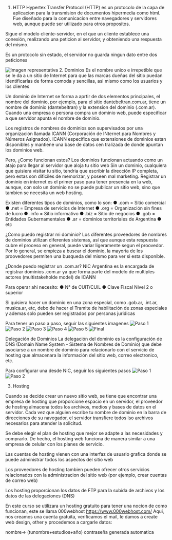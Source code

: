 1. HTTP 
Hypertex Transfer Protocol (HTTP) es un protocolo de la capa de aplicacion para la transmision de documentos hipermedia como html.
Fue diseñado para la comunicacion entre navegadores y servidores web, aunque puede ser utilizado para
otros propositos.

Sigue el modelo cliente-servidor, en el que un cliente establece una conexión, realizando una peticion al servidor, y obteniendo una respuesta del mismo.

Es un protocolo sin estado, el servidor no guarda ningun dato entre dos peticiones

![Imagen representativa](imgs/http.png)
2. Dominios
Es el nombre unico e irrepetible que se le da a un sitio de Internet para que las marcas dueñas del sitio puedan identificarlas de forma comoda y sencillas, asi mismo como los usuarios y los clientes

Un dominio de Internet se forma a aprtir de dos elementos principales, el nombre del dominio, por ejemplo, para el sitio dantebeltran.com.ar, tiene un nombre de dominio (dantebeltran) y la extension del dominio (.com.ar). Cuando una empresa o persona compra un dominio web, puede especificar a que servidor apunta el nombre de dominio.

Los registros de nombres de dominios son supervisados por una organización llamada ICANN (Corporación de INternet para Nombres y Números Asignados). ICANN especifica que extensiones de dominios estan disponibles y mantiene una base de datos cen tralizada de donde apuntan los dominios web.

Pero, ¿Como funcionan estos?
Los dominios funcionan actuando como un atajo para llegar al servidor que aloja tu sitio web
Sin un dominio, cualquiera que quisiera visitar tu sitio, tendria que escribir la dirección IP completa, pero estas son dificiles de memorizar, y poseen mal marketing.
Registrar un dominio en internet es el primer paso para tener presencia en la web, aunque, con solo un dominio no se puede publicar un sitio web, sino que tambien se necesita un web hosting.

Existen diferentes tipos de dominios, como lo son:
    ● .com = Sitio comercial
    ● .net = Empresa de servicios de Internet
    ● .org = Organización sin fines de lucro
    ● .info = Sitio informativo
    ● .biz = Sitio de negocios
    ● .gob = Entidades Gubernamentales
    ● .ar = dominios territoriales de Argentina
    ● etc

¿Como puedo registrar mi dominio?
Los diferentes proveedores de nombres de dominios utilizan diferentes sistemas, así que aunque esta respuesta cubre el proceso en general, puede variar ligeramente segun el proovedor.
Por lo general, se empieza a buscar el dominio, la mayoria de los proovedores permiten una busqueda del mismo para ver si esta disponible.

¿Donde puedo registrar un .com.ar?
NIC Argentina es la encargada de registrar dominios .com.ar ya que forma parte del modelo de multiples actores (multistakeholde model) de ICANN

Para operar ahi necesito:
    ● N° de CUIT/CUIL
    ● Clave Fiscal Nivel 2 o superior

Si quisiera hacer un dominio en una zona especial, como .gob.ar, .int.ar, musica.ar, etc, debo de hacer el Tramite de habilitación de zonas especiales y ademas solo pueden ser registrados por personas juridicas

Para tener un paso a paso, seguir las siguientes imagenes
![Paso 1](imgs/registrar_dominio/paso1.png)
![Paso 2](imgs/registrar_dominio/paso2.png)
![Paso 3](imgs/registrar_dominio/paso3.png)
![Paso 4](imgs/registrar_dominio/paso4.png)
![Paso 5](imgs/registrar_dominio/paso5.png)
![Final](imgs/registrar_dominio/final.png)

Delegación de Dominios
La delegación del dominio es la configuración de DNS (Domain Name System - Sistema de Nombres de Dominio) que debe asociarse a un nombre de dominio para relacionarlo con el servicio de hosting que almacenara la información del sitio web, correo electronico, etc.

Para configurar una desde NIC, seguir los siguientes pasos
![Paso 1](imgs/delegar_dominio/paso1.png)
![Paso 2](imgs/delegar_dominio/paso2.png)

3. Hosting

Cuando se decide crear un nuevo sitio web, se tiene que encontrar una empresa de hosting que proporcione espacio en un servidor, el proveedor de hosting almacena todos los archivos, medios y bases de datos en el servidor. Cada vez que alguien escribe tu nombre de dominio en la barra de direcciones de su navegador, el servidor transfiere todos lso archivos necesarios para atender la solicitud.

Se debe elegir el plan de hosting que mejor se adapte a las necesidades y comprarlo. De hecho, el hosting web funciona de manera similar a una empresa de celular con los planes de servicio.

Las cuentas de hosting vienen con una interfaz de usuario grafica donde se puede administrar todos los aspectos del sitio web

Los proveedores de hosting tambien pueden ofrecer otros servicios relacionados con la administracion del sitio web (por ejemplo, crear cuentas de correo web)

Los hosting proporcionan los datos de FTP para la subida de archivos y los datos de las delegaciones (DNS)

En este curso se utilizara un hosting gratuito para tener una nocion de como funcionan, este se llama 000webhost
https://www.000webhost.com/
Aqui, nos creamos una cuenta gratuita, verificamos el mail, le damos a create web design, other y procedemos a cargarle datos:

nombre-> (tunombre+estudios+año)
contraseña generada automatica

